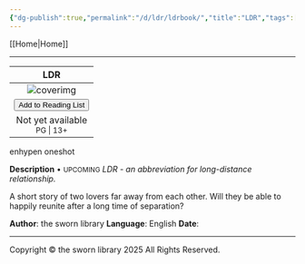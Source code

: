 ```yaml
---
{"dg-publish":true,"permalink":"/d/ldr/ldrbook/","title":"LDR","tags":["book"]}
---
```


[[Home\|Home]]

***

|                                                    LDR                                                    |
| :-------------------------------------------------------------------------------------------------------: |
|                                       ![coverimg](/img/user/d/ldr/ldrbook.jpg)                                       |
| <button id="library-toggle" class="squared-button" onclick="toggleLibrary()">Add to Reading List</button> |
|                               Not yet available<br><small>PG \| 13+</small>                               |

<div class="fake-button-container">
  <span class="fake-button">enhypen</span>
  <span class="fake-button">oneshot</span>
</div>

**Description** • <small>UPCOMING</small>
*LDR - an abbreviation for long-distance relationship.*

A short story of two lovers far away from each other. Will they be able to happily reunite after a long time of separation?

**Author**: the sworn library
**Language**: English
**Date**:

***

Copyright © the sworn library 2025
All Rights Reserved.

<script src="https://starryxoxo.github.io/treeajmgar/src/helpers/user/scripts/list.js"></script>